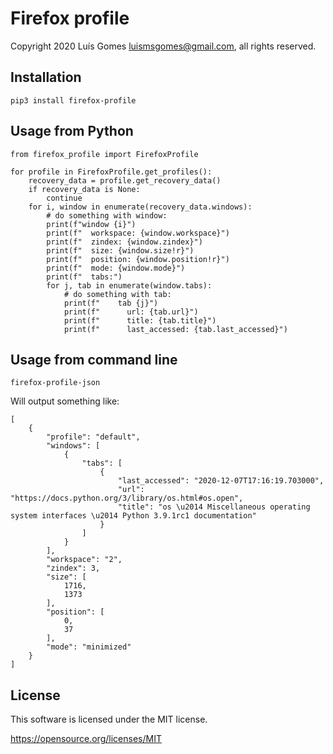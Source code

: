 # Firefox profile

Copyright 2020 Luís Gomes <luismsgomes@gmail.com>, all rights reserved.


## Installation

    pip3 install firefox-profile

## Usage from Python


    from firefox_profile import FirefoxProfile

    for profile in FirefoxProfile.get_profiles():
        recovery_data = profile.get_recovery_data()
        if recovery_data is None:
            continue
        for i, window in enumerate(recovery_data.windows):
            # do something with window:
            print(f"window {i}")
            print(f"  workspace: {window.workspace}")
            print(f"  zindex: {window.zindex}")
            print(f"  size: {window.size!r}")
            print(f"  position: {window.position!r}")
            print(f"  mode: {window.mode}")
            print(f"  tabs:")
            for j, tab in enumerate(window.tabs):
                # do something with tab:
                print(f"    tab {j}")
                print(f"      url: {tab.url}")
                print(f"      title: {tab.title}")
                print(f"      last_accessed: {tab.last_accessed}")


## Usage from command line

    firefox-profile-json

Will output something like:

    [
        {
            "profile": "default",
            "windows": [
                {
                    "tabs": [
                        {
                            "last_accessed": "2020-12-07T17:16:19.703000",
                            "url": "https://docs.python.org/3/library/os.html#os.open",
                            "title": "os \u2014 Miscellaneous operating system interfaces \u2014 Python 3.9.1rc1 documentation"
                        }
                    ]
                }
            ],
            "workspace": "2",
            "zindex": 3,
            "size": [
                1716,
                1373
            ],
            "position": [
                0,
                37
            ],
            "mode": "minimized"
        }
    ]


## License

This software is licensed under the MIT license.

https://opensource.org/licenses/MIT
